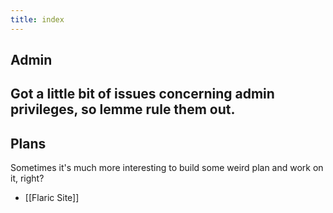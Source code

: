 ```yaml
---
title: index
---
```

## Admin
Got a little bit of issues concerning admin privileges, so lemme rule them out.
- 

## Plans

Sometimes it's much more interesting to build some weird plan and work on it, right?
- [[Flaric Site]]
